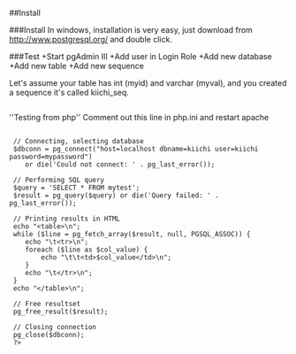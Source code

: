 
##Install

###Install
In windows, installation is very easy, just download from http://www.postgresql.org/ and double click.


###Test
+Start pgAdmin III
+Add user in Login Role
+Add new database
+Add new table
+Add new sequence

Let's assume your table has int (myid) and varchar (myval), and you created a sequence it's called kiichi_seq.

```postgresql
 ```
''Testing from php''
Comment out this line in php.ini and restart apache
```postgresql
 ```
```postgresql
 // Connecting, selecting database
 $dbconn = pg_connect("host=localhost dbname=kiichi user=kiichi password=mypassword")
    or die('Could not connect: ' . pg_last_error());
 
 // Performing SQL query
 $query = 'SELECT * FROM mytest';
 $result = pg_query($query) or die('Query failed: ' . pg_last_error());
 
 // Printing results in HTML
 echo "<table>\n";
 while ($line = pg_fetch_array($result, null, PGSQL_ASSOC)) {
    echo "\t<tr>\n";
    foreach ($line as $col_value) {
        echo "\t\t<td>$col_value</td>\n";
    }
    echo "\t</tr>\n";
 }
 echo "</table>\n";
 
 // Free resultset
 pg_free_result($result);
 
 // Closing connection
 pg_close($dbconn);
 ?> 
 ```




